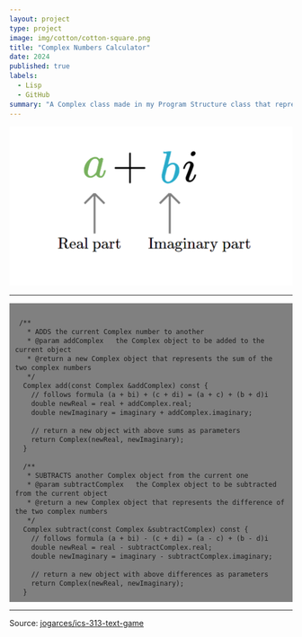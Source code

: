 ```yaml
---
layout: project
type: project
image: img/cotton/cotton-square.png
title: "Complex Numbers Calculator"
date: 2024
published: true
labels:
  - Lisp
  - GitHub
summary: "A Complex class made in my Program Structure class that represents complex numbers and performs mathematical operations."
---
```


<div style="text-align: center;">
  <img class="img-fluid" src="../projects/images/complex-num.png">
</div>


<hr>

<pre style="background-color: grey; white: white; padding: 10px;">
  <code>
 /**
   * ADDS the current Complex number to another
   * @param addComplex   the Complex object to be added to the current object
   * @return a new Complex object that represents the sum of the two complex numbers  
   */
  Complex add(const Complex &addComplex) const {
    // follows formula (a + bi) + (c + di) = (a + c) + (b + d)i
    double newReal = real + addComplex.real;
    double newImaginary = imaginary + addComplex.imaginary;

    // return a new object with above sums as parameters
    return Complex(newReal, newImaginary);
  }

  /**
   * SUBTRACTS another Complex object from the current one
   * @param subtractComplex   the Complex object to be subtracted from the current object
   * @return a new Complex object that represents the difference of the two complex numbers
   */
  Complex subtract(const Complex &subtractComplex) const {
    // follows formula (a + bi) - (c + di) = (a - c) + (b - d)i
    double newReal = real - subtractComplex.real;
    double newImaginary = imaginary - subtractComplex.imaginary;

    // return a new object with above differences as parameters
    return Complex(newReal, newImaginary);
  }
</code></pre>

<hr>

Source: <a href="https://github.com/jogarces/ics-313-text-game"><i class="large github icon "></i>jogarces/ics-313-text-game</a>
